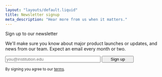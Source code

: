 ```yaml
---
layout: "layouts/default.liquid"
title: Newsletter signup
meta_description: "Hear more from us when it matters."
---
```

<form id="fullpage-newsletter">
  <label for="fullpage-email-signup">Sign up to our newsletter</label>

  We'll make sure you know about major product launches or updates, and news from our team. Expect an email every month or two.

  <div class="flex">
    <input class="_oaworks_form" type="email" name="fullpage-email-signup" id="fullpage-email-signup" placeholder="you@institution.edu" style="width: 60%;"/>
    <button type="submit" id="fullpage-submit" href="/newsletter/thanks/" style="width: 20%;">Sign up</button>
  </div>
</form>

<small>By signing you agree to our [terms](/policies/terms/).</small>

<script src="/js/jquery-3.6.0.min.js"></script>
<script src="/js/fullpage-newsletter.js"></script>

